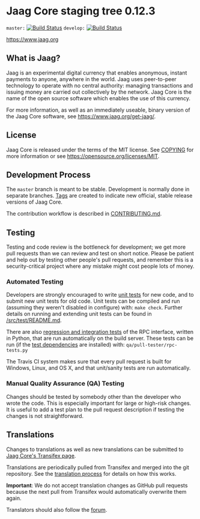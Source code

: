 Jaag Core staging tree 0.12.3
===============================

`master:` [![Build Status](https://travis-ci.org/jaagpay/jaag.svg?branch=master)](https://travis-ci.org/jaagpay/jaag) `develop:` [![Build Status](https://travis-ci.org/jaagpay/jaag.svg?branch=develop)](https://travis-ci.org/jaagpay/jaag/branches)

https://www.jaag.org


What is Jaag?
----------------

Jaag is an experimental digital currency that enables anonymous, instant
payments to anyone, anywhere in the world. Jaag uses peer-to-peer technology
to operate with no central authority: managing transactions and issuing money
are carried out collectively by the network. Jaag Core is the name of the open
source software which enables the use of this currency.

For more information, as well as an immediately useable, binary version of
the Jaag Core software, see https://www.jaag.org/get-jaag/.


License
-------

Jaag Core is released under the terms of the MIT license. See [COPYING](COPYING) for more
information or see https://opensource.org/licenses/MIT.

Development Process
-------------------

The `master` branch is meant to be stable. Development is normally done in separate branches.
[Tags](https://github.com/jaagpay/jaag/tags) are created to indicate new official,
stable release versions of Jaag Core.

The contribution workflow is described in [CONTRIBUTING.md](CONTRIBUTING.md).

Testing
-------

Testing and code review is the bottleneck for development; we get more pull
requests than we can review and test on short notice. Please be patient and help out by testing
other people's pull requests, and remember this is a security-critical project where any mistake might cost people
lots of money.

### Automated Testing

Developers are strongly encouraged to write [unit tests](src/test/README.md) for new code, and to
submit new unit tests for old code. Unit tests can be compiled and run
(assuming they weren't disabled in configure) with: `make check`. Further details on running
and extending unit tests can be found in [/src/test/README.md](/src/test/README.md).

There are also [regression and integration tests](/qa) of the RPC interface, written
in Python, that are run automatically on the build server.
These tests can be run (if the [test dependencies](/qa) are installed) with: `qa/pull-tester/rpc-tests.py`

The Travis CI system makes sure that every pull request is built for Windows, Linux, and OS X, and that unit/sanity tests are run automatically.

### Manual Quality Assurance (QA) Testing

Changes should be tested by somebody other than the developer who wrote the
code. This is especially important for large or high-risk changes. It is useful
to add a test plan to the pull request description if testing the changes is
not straightforward.

Translations
------------

Changes to translations as well as new translations can be submitted to
[Jaag Core's Transifex page](https://www.transifex.com/projects/p/jaag/).

Translations are periodically pulled from Transifex and merged into the git repository. See the
[translation process](doc/translation_process.md) for details on how this works.

**Important**: We do not accept translation changes as GitHub pull requests because the next
pull from Transifex would automatically overwrite them again.

Translators should also follow the [forum](https://www.jaag.org/forum/topic/jaag-worldwide-collaboration.88/).

